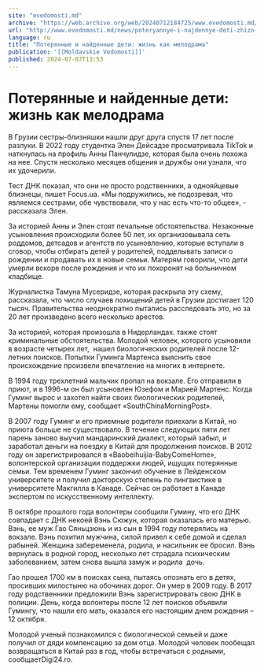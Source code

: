 ```yaml
---
site: "evedomosti.md"
archive: "https://web.archive.org/web/20240712184725/www.evedomosti.md/news/poteryannye-i-najdennye-deti-zhizn-kak-melodrama"
url: "http://www.evedomosti.md/news/poteryannye-i-najdennye-deti-zhizn-kak-melodrama"
language: ru
title: "Потерянные и найденные дети: жизнь как мелодрама"
publication: '[[Moldavskie Vedomosti]]'
published: 2024-07-07T13:53
---
```


# Потерянные и найденные дети: жизнь как мелодрама

В Грузии сестры-близняшки нашли друг друга спустя 17 лет после разлуки. В 2022 году студентка Элен Дейсадзе просматривала TikTok и наткнулась на профиль Анны Панчулидзе, которая была очень похожа на нее. Спустя несколько месяцев общения и дружбы они узнали, что их удочерили.

Тест ДНК показал, что они не просто родственники, а однояйцевые близнецы, пишет Focus.ua. «Мы подружились, не подозревая, что являемся сестрами, обе чувствовали, что у нас есть что-то общее», - рассказала Элен.

За историей Анны и Элен стоят печальные обстоятельства. Незаконные усыновления происходили более 50 лет, их организовывала сеть роддомов, детсадов и агентств по усыновлению, которые вступали в сговор, чтобы отбирать детей у родителей, подделывать записи о рождении и продавать их в новые семьи. Матерям говорили, что дети умерли вскоре после рождения и что их похоронят на больничном кладбище.

Журналистка Тамуна Мусеридзе, которая раскрыла эту схему, рассказала, что число случаев похищений детей в Грузии достигает 120 тысяч. Правительства неоднократно пытались расследовать это, но за 20 лет произведено всего несколько арестов.

За историей, которая произошла в Нидерландах. также стоят криминальные обстоятельства. Молодой человек, которого усыновили в возрасте четырех лет,  нашел биологических родителей после 12-летних поисков. Попытки Гуминга Мартенса выяснить свое происхождение произвели впечатление на многих в интернете.

В 1994 году трехлетний мальчик пропал на вокзале. Его отправили в приют, и в 1996-м он был усыновлен Юзефом и Марией Мартенс. Когда Гуминг вырос и захотел найти своих биологических родителей, Мартены помогли ему, сообщает «SouthChinaMorningPost».

В 2007 году Гуминг и его приемные родители приехали в Китай, но приюта больше не существовало. В течение следующих пяти лет парень заново выучил мандаринский диалект, который забыл, и заработал деньги на поездку в Китай для продолжения поисков. В 2012 году он зарегистрировался в «Baobeihuijia-BabyComeHome», волонтерской организации поддержки людей, ищущих потерянные семьи. Тем временем Гуминг закончил обучение в Лейденском университете и получил докторскую степень по лингвистике в университете Макгилла в Канаде. Сейчас он работает в Канаде экспертом по искусственному интеллекту.

В октябре прошлого года волонтеры сообщили Гумину, что его ДНК совпадает с ДНК некоей Вэнь Сюжун, которая оказалась его матерью. Вэнь, ее муж Гао Сяньцзюнь и из сын в 1994 году потерялись на вокзале. Вэнь похитил мужчина, силой привел к себе домой и сделал рабыней. Женщина забеременела, родила, и насильник ее бросил. Вэнь вернулась в родной город, несколько лет страдала психическим заболеванием, затем снова вышла замуж и родила  дочь.

Гао прошел 1700 км в поисках сына, пытаясь опознать его в детях, просивших милостыню на обочинах дорог. Он умер в 2009 году. В 2017 году родственники предложили Вэнь зарегистрировать свою ДНК в полиции. День, когда волонтеры после 12 лет поисков объявили Гумингу, что нашли его мать, оказался его настоящим днем ​​рождения – 12 октября.

Молодой ученый познакомился с биологической семьей и даже получил от дяди компенсацию за дом отца. Молодой человек пообещал возвращаться в Китай раз в год, чтобы встречаться с родными, сообщаетDigi24.ro.